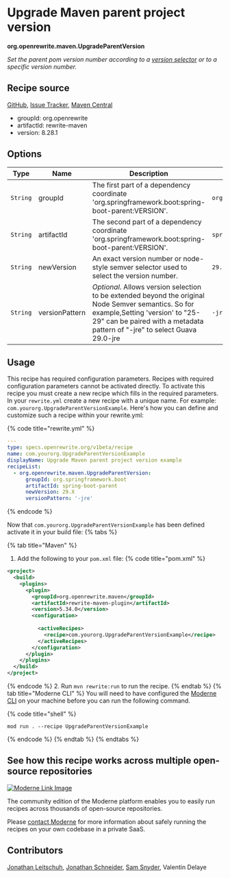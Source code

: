 # Upgrade Maven parent project version

**org.openrewrite.maven.UpgradeParentVersion**

_Set the parent pom version number according to a [version selector](https://docs.openrewrite.org/reference/dependency-version-selectors) or to a specific version number._

## Recipe source

[GitHub](https://github.com/openrewrite/rewrite/blob/main/rewrite-maven/src/main/java/org/openrewrite/maven/UpgradeParentVersion.java), [Issue Tracker](https://github.com/openrewrite/rewrite/issues), [Maven Central](https://central.sonatype.com/artifact/org.openrewrite/rewrite-maven/8.28.1/jar)

* groupId: org.openrewrite
* artifactId: rewrite-maven
* version: 8.28.1

## Options

| Type | Name | Description | Example |
| -- | -- | -- | -- |
| `String` | groupId | The first part of a dependency coordinate 'org.springframework.boot:spring-boot-parent:VERSION'. | `org.springframework.boot` |
| `String` | artifactId | The second part of a dependency coordinate 'org.springframework.boot:spring-boot-parent:VERSION'. | `spring-boot-parent` |
| `String` | newVersion | An exact version number or node-style semver selector used to select the version number. | `29.X` |
| `String` | versionPattern | *Optional*. Allows version selection to be extended beyond the original Node Semver semantics. So for example,Setting 'version' to "25-29" can be paired with a metadata pattern of "-jre" to select Guava 29.0-jre | `-jre` |


## Usage

This recipe has required configuration parameters. Recipes with required configuration parameters cannot be activated directly. To activate this recipe you must create a new recipe which fills in the required parameters. In your `rewrite.yml` create a new recipe with a unique name. For example: `com.yourorg.UpgradeParentVersionExample`.
Here's how you can define and customize such a recipe within your rewrite.yml:

{% code title="rewrite.yml" %}
```yaml
---
type: specs.openrewrite.org/v1beta/recipe
name: com.yourorg.UpgradeParentVersionExample
displayName: Upgrade Maven parent project version example
recipeList:
  - org.openrewrite.maven.UpgradeParentVersion:
      groupId: org.springframework.boot
      artifactId: spring-boot-parent
      newVersion: 29.X
      versionPattern: '-jre'
```
{% endcode %}

Now that `com.yourorg.UpgradeParentVersionExample` has been defined activate it in your build file:
{% tabs %}

{% tab title="Maven" %}
1. Add the following to your `pom.xml` file:
{% code title="pom.xml" %}
```xml
<project>
  <build>
    <plugins>
      <plugin>
        <groupId>org.openrewrite.maven</groupId>
        <artifactId>rewrite-maven-plugin</artifactId>
        <version>5.34.0</version>
        <configuration>
          
          <activeRecipes>
            <recipe>com.yourorg.UpgradeParentVersionExample</recipe>
          </activeRecipes>
        </configuration>
      </plugin>
    </plugins>
  </build>
</project>
```
{% endcode %}
2. Run `mvn rewrite:run` to run the recipe.
{% endtab %}
{% tab title="Moderne CLI" %}
You will need to have configured the [Moderne CLI](https://docs.moderne.io/moderne-cli/cli-intro) on your machine before you can run the following command.

{% code title="shell" %}
```shell
mod run . --recipe UpgradeParentVersionExample
```
{% endcode %}
{% endtab %}
{% endtabs %}

## See how this recipe works across multiple open-source repositories

[![Moderne Link Image](/.gitbook/assets/ModerneRecipeButton.png)](https://app.moderne.io/recipes/org.openrewrite.maven.UpgradeParentVersion)

The community edition of the Moderne platform enables you to easily run recipes across thousands of open-source repositories.

Please [contact Moderne](https://moderne.io/product) for more information about safely running the recipes on your own codebase in a private SaaS.

## Contributors
[Jonathan Leitschuh](mailto:jonathan.leitschuh@gmail.com), [Jonathan Schneider](mailto:jkschneider@gmail.com), [Sam Snyder](mailto:sam@moderne.io), Valentin Delaye
